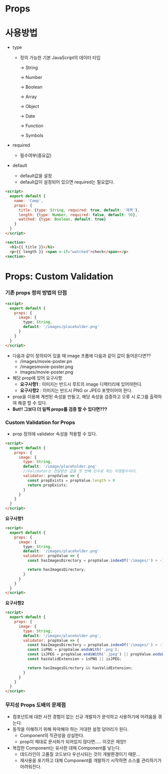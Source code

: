 # Props

# 사용방법

- type
    - 정의 가능한 기본 JavaScript의 데이터 타입
        
        → String
        
        → Number
        
        → Boolean
        
        → Array
        
        → Object
        
        → Date
        
        → Function
        
        → Symbols
        
- required
    - 필수여부(중요값)
- default
    - default값을 설정
    - default값이 설정되어 있으면 required는 필요없다.

```html
<script>
  export default {
    name: 'Comp',
    props: {
      title: {type: String, required: true, default: '제목'},
      length: {type: Number, required: false, default: 90},
      watched: {type: Boolean, default: true}
    }
  }
</script>

<section>
  <h1>{{ title }}</h1>
  <p>{{ length }} <span v-if="watched">check</span></p>
<section>
```

# Props: Custom Validation

### 기존 props 정의 방법의 단점

```html
<script>
  export default {
    props: {
      image: {
        type; String,
        default: '/images/placeholder.png'	
      }
    }
  }
</script>
```

- 다음과 같이 정의되어 있을 때 image 프롭에 다음과 같이 값이 들어온다면??
    - /images/movie-poster.pn
    - /imagesmovie-poster.png
    - images/movie-poster.png
- 해당 prop에 있어 요구사항
    - **요구사항1** : 이미지는 반드시 루트의 image 디렉터리에 있어야한다.
    - **요구사항2** : 이미지는 반드시 PNG or JPEG 포맷이어야 한다.
- prop을 이용해 계싼된 속성을 만들고, 해당 속성을 검증하고 오류 시 로그를 출력하여 해결 할 수 있다.
- **But!! 그보다 더 일찍 props를 검증 할 수 있다면???**

### Custom Validation for Props

- prop 정의에 validator 속성을 적용할 수 있다.

```html
<script>
  export default {
    props: {
      image: {
        type: String,
        default: '/image/placeholder.png'
        //Validator는 전달받은 값을 첫 번째 인수로 하는 익명함수이다.
        validator: propValue => {
          const propExists = propValue.length > 0
          return propExists;
        }
      }
    }
  }
</script>
```

**요구사항1**

```html
<script>
  export default {
    props: {
      image: {
        type; String,
        default: '/images/placeholder.png'	
        validator: propValue => {
          const hasImagesDirectory = propValue.indexOf('/images/') > -1;

  	      return hasImagesDirectory;
        }
      }
    }
  }
</script>
```

**요구사항2**

```html
<script>
  export default {
    props: {
      image: {
        type: String,
        default: '/images/placeholder.png',
        validator: propValue => {
          const hasImagesDirectory = propValue.indexOf('/images/') > -1;
          const isPNG = propValue.endsWith('.png');
          const isJPEG = propValue.endsWith('.jpeg') || propValue.endsWith('.jpg');
          const hasValidExtension = isPNG || isJPEG;

  	      return hasImagesDirectory && hasValidExtension;
        }
      }
    }
  }
</script>
```

### 무지성 Props 도배의 문제점

- 컴포넌트에 대한 사전 경험이 없는 신규 개발자가 분석하고 사용하기에 어려움을 겪는다.
- 동작을 이해하기 위해 파악해야 하는 거대한 설정 덩어리가 된다.
    - Component의 직관성을 상실한다.
    - prop이 제대로 문서화가 되어있지 않다면….. 이것은 재앙!!
- 복잡한 Component는 유사한 대체 Component를 낳는다.
    - 데드라인이 고품질 코드보다 우선시되는 것이 개발환경이기 때문…
    - 재사용을 포기하고 대체 Component를 개발하기 시작하면 소스를 관리하기가 어려워진다.